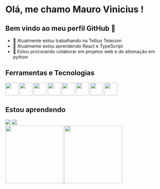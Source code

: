 # Olá, me chamo Mauro Vinicius ! 
## Bem vindo ao meu perfil GitHub 👋

- 🔭 Atualmente estou trabalhando na Tellius Telecom
- 🌱 Atualmente estou aprendendo React e TypeScript
- 👯 Estou procurando colaborar em projetos web e de altomação em python

## Ferramentas e Tecnologias

<img src="https://cdn.jsdelivr.net/gh/devicons/devicon@latest/icons/django/django-plain.svg" width="40" height="40"/>
<img src="https://cdn.jsdelivr.net/gh/devicons/devicon@latest/icons/python/python-original.svg" width="40" height="40"/>
<img src="https://cdn.jsdelivr.net/gh/devicons/devicon@latest/icons/html5/html5-original.svg" width="40" height="40"/>
<img src="https://cdn.jsdelivr.net/gh/devicons/devicon@latest/icons/css3/css3-original.svg" width="40" height="40"/>
<img src="https://cdn.jsdelivr.net/gh/devicons/devicon@latest/icons/ubuntu/ubuntu-original.svg" width="40" height="40"/>
<img src="https://cdn.jsdelivr.net/gh/devicons/devicon@latest/icons/debian/debian-original.svg" width="40" height="40"/>
<img src="https://cdn.jsdelivr.net/gh/devicons/devicon@latest/icons/bootstrap/bootstrap-original.svg" width="40" height="40"/>
<img src="https://cdn.jsdelivr.net/gh/devicons/devicon@latest/icons/javascript/javascript-original.svg" width="40" height="40"/>
               

## Estou aprendendo

<img src="https://cdn.jsdelivr.net/gh/devicons/devicon@latest/icons/react/react-original.svg" />
<img src="https://cdn.jsdelivr.net/gh/devicons/devicon@latest/icons/typescript/typescript-original.svg" />


<div>
<a href="https://github.com/HakunaMauroVinicis">
<img loading="lazy" height="180em" src="https://github-readme-stats.vercel.app/api/top-langs/?username=HakunaMauroVinicis&layout=compact&langs_count=7&theme=dracula"/>
<img loading="lazy" height="180em" src="https://github-readme-stats.vercel.app/api?username=HakunaMauroVinicis&show_icons=true&theme=dracula&include_all_commits=true&count_private=true"/>
</div>

